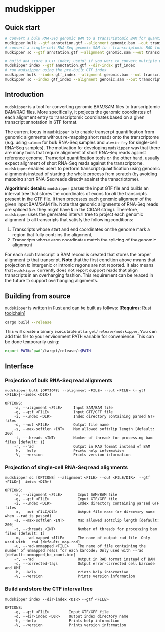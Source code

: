# mudskipper

## Quick start
```bash
# convert a bulk RNA-Seq genomic BAM to a transcriptomic BAM for quantification with Salmon
mudkipper bulk --gtf annotation.gtf --alignment genomic.bam --out transcriptomic.bam
# convert a single-cell RNA-Seq genomic SAM to a transcriptomic RAD for quantification with alevin-fry
mudkipper sc --gtf annotation.gtf --alignment genomic.sam --out transcriptomic_dir

# build and store a GTF index; useful if you want to convert multiple BAM/SAM files
mudskipper index --gtf annotation.gtf --dir-index gtf_index
# run mudskipper using the pre-built GTF index
mudkipper bulk --index gtf_index --alignment genomic.bam --out transcriptomic.bam
mudkipper sc --index gtf_index --alignment genomic.sam --out transcriptomic_dir
```

## Introduction

`mudskipper` is a tool for converting genomic BAM/SAM files to transcriptomic BAM/RAD files. More specifically, it projects the genomic coordinates of each alignment entry to transcriptomic coordinates based on a given transcript annotation in GTF format.

The current focus in `mudskipper` is to enable transcript quantification from genomic alignments without re-mapping short reads onto the transcriptome (e.g. using `salmon` for bulk RNA-Seq samples and `alevin-fry` for single-cell RNA-Seq samples). The motivation for developing `mudskipper` was that there are many tools that require alignment of short RNA-Seq reads against reference genome. Transcript quantification tools on the other hand, usually expect alignment of short RNA-Seq reads against the transcriptome. `mudskipper` enables users to perform transcript quantification using genomic alignments instead of starting the whole process from scratch (by avoiding mapping short RNA-Seq reads directly against the transcriptome).

**Algorithmic details:** `mudskipper` parses the input GTF file and builds an interval tree that stores the coordinates of exons for *all* the transcripts present in the GTF file. It then processes each genomic alignment of the given input BAM/SAM file. Note that genomic alignments of RNA-Seq reads are spliced (i.e. they might have `N` in the CIGAR string). Therefore, `mudskipper` uses the generated interval tree to project each genomic alignment to all transcripts that satisfy the following conditions:
1. Transcripts whose start and end coordinates on the genome mark a region that fully contains the alignment,
2. Transcripts whose exon coordinates match the splicing of the genomic alignment

For each such transcript, a BAM record is created that stores the proper alignment to that transcript. **Note** that the first condition above means that projection to intergenic or intronic regions are not reported. It also means that `mudskipper` currently does not report support reads that align transcripts in an overhanging fashion. This requirement can be relaxed in the future to support overhanging alignments.

## Building from source

`mudskipper` is written in [Rust](https://www.rust-lang.org/) and can be built as follows:
[**Requires:** [Rust toolchain](https://www.rust-lang.org/tools/install)]
```bash
cargo build --release
```

This will create a binary executable at `target/release/mudskipper`. You can add this file to your environment PATH variable for convenience. This can be done temporarily using:
```bash
export PATH=`pwd`/target/release/:$PATH
```

## Interface

### Projection of bulk RNA-Seq read alignments
```
mudskipper bulk [OPTIONS] --alignment <FILE> --out <FILE> (--gtf <FILE>|--index <DIR>)

OPTIONS:
    -a, --alignment <FILE>     Input SAM/BAM file
    -g, --gtf <FILE>           Input GTF/GFF file
    -i, --index <DIR>          Index directory containing parsed GTF files
    -o, --out <FILE>           Output file name
    -s, --max-softlen <INT>    Max allowed softclip length [default: 200]
    -t, --threads <INT>        Number of threads for processing bam files [default: 1]
    -r, --rad                  Output in RAD format instead of BAM
    -h, --help                 Prints help information
    -V, --version              Prints version information
```

### Projection of single-cell RNA-Seq read alignments
```
mudskipper sc [OPTIONS] --alignment <FILE> --out <FILE/DIR> (--gtf <FILE>|--index <DIR>)

OPTIONS:
    -a, --alignment <FILE>       Input SAM/BAM file
    -g, --gtf <FILE>             Input GTF/GFF file
    -i, --index <DIR>            Index directory containing parsed GTF files
    -o, --out <FILE/DIR>         Output file name (or directory name when --rad is passed)
    -s, --max-softlen <INT>      Max allowed softclip length [default: 200]
    -t, --threads <INT>          Number of threads for processing bam files [default: 1]
    -m, --rad-mapped <FILE>      The name of output rad file; Only used with --rad [default: map.rad]
    -u, --rad-unmapped <FILE>    The name of file containing the number of unmapped reads for each barcode; Only used with --rad [default: unmapped_bc_count.bin]
    -r, --rad                    Output in RAD format instead of BAM
    -c, --corrected-tags         Output error-corrected cell barcode and UMI
    -h, --help                   Prints help information
    -V, --version                Prints version information
```

### Build and store the GTF interval tree
```
mudskipper index --dir-index <DIR> --gtf <FILE>

OPTIONS:
    -g, --gtf <FILE>         Input GTF/GFF file
    -d, --dir-index <DIR>    Output index directory name
    -h, --help               Prints help information
    -V, --version            Prints version information
```
